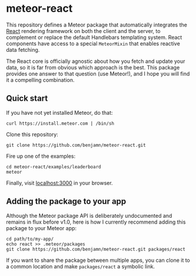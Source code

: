 meteor-react
============

This repository defines a Meteor package that automatically integrates the
[React](http://facebook.github.io/react/) rendering framework on both the
client and the server, to complement or replace the default Handlebars
templating system. React components have access to a special `MeteorMixin`
that enables reactive data fetching.

The React core is officially agnostic about how you fetch and update your
data, so it is far from obvious which approach is the best. This package
provides one answer to that question (use Meteor!), and I hope you will
find it a compelling combination.

Quick start
-----------

If you have not yet installed Meteor, do that:
```
curl https://install.meteor.com | /bin/sh
```

Clone this repository:
```
git clone https://github.com/benjamn/meteor-react.git
```

Fire up one of the examples:
```
cd meteor-react/examples/leaderboard
meteor
```

Finally, visit [localhost:3000](http://localhost:3000) in your browser.

Adding the package to your app
------------------------------

Although the Meteor package API is deliberately undocumented and remains
in flux before v1.0, here is how I currently recommend adding this package
to your Meteor app:
```
cd path/to/my-app/
echo react >> .meteor/packages
git clone https://github.com/benjamn/meteor-react.git packages/react
```

If you want to share the package between multiple apps, you can clone it
to a common location and make `packages/react` a symbolic link.

